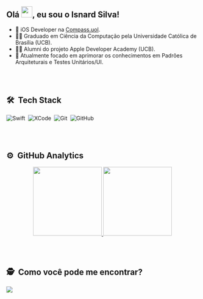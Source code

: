 ## Olá <img src="https://media.giphy.com/media/hvRJCLFzcasrR4ia7z/giphy.gif" width="29px">, eu sou o Isnard Silva!

- 🔭 iOS Developer na [Compass.uol](https://compass.uol).
- 🧑‍🎓 Graduado em Ciência da Computação pela Universidade Católica de Brasília (UCB).
- 👨‍💻 Alumni do projeto Apple Developer Academy (UCB).
- 🌱 Atualmente focado em aprimorar os conhecimentos em Padrões Arquiteturais e Testes Unitários/UI.

<br><br>

## 🛠 &nbsp;Tech Stack
![Swift](https://img.shields.io/badge/-Swift-05122A?style=flat&logo=swift)&nbsp;
![XCode](https://img.shields.io/badge/-Xcode-05122A?style=flat&logo=xcode)&nbsp;
![Git](https://img.shields.io/badge/-Git-05122A?style=flat&logo=git)&nbsp;
![GitHub](https://img.shields.io/badge/-GitHub-05122A?style=flat&logo=github)&nbsp;


<br><br>

## ⚙️ &nbsp;GitHub Analytics

<p align="center">
<a href="https://github.com/isnardsilva">
  <img height="180em" src="https://github-readme-stats-eight-theta.vercel.app/api?username=isnardsilva&show_icons=true&theme=algolia&count_private=true"/>
  <img height="180em" src="https://github-readme-stats-eight-theta.vercel.app/api/top-langs/?username=isnardsilva&layout=compact&langs_count=8&theme=algolia&include_all_commits=true&count_private=true"/>
</a>
</p>

<br><br>

## 🕵️ &nbsp;Como você pode me encontrar?
<div> 
  <a href="https://www.linkedin.com/in/isnardsilva" target="_blank"><img src="https://img.shields.io/badge/-LinkedIn-%230077B5?style=for-the-badge&logo=linkedin&logoColor=white" target="_blank"></a>
</div>
